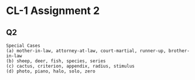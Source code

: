 # CL-1 Assignment 2

## Q2
    Special Cases 
    (a) mother-in-law, attorney-at-law, court-martial, runner-up, brother-in-law
    (b) sheep, deer, fish, species, series
    (c) cactus, criterion, appendix, radius, stimulus
    (d) photo, piano, halo, solo, zero
